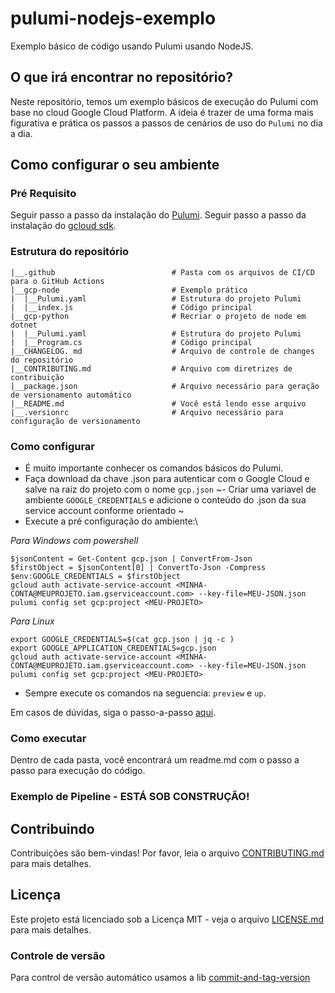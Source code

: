 # pulumi-nodejs-exemplo
Exemplo básico de código usando Pulumi usando NodeJS.

## O que irá encontrar no repositório?
Neste repositório, temos um exemplo básicos de execução do Pulumi com base no cloud Google Cloud Platform. A ideia é trazer de uma forma mais figurativa e prática os passos a passos de cenários de uso do `Pulumi` no dia a dia.

## Como configurar o seu ambiente

### Pré Requisito
Seguir passo a passo da instalação do [Pulumi](https://www.pulumi.com/docs/clouds/gcp/get-started/begin/).
Seguir passo a passo da instalação do [gcloud sdk](https://cloud.google.com/sdk/docs/install).

### Estrutura do repositório
```
|__.github                          # Pasta com os arquivos de CI/CD para o GitHub Actions
|__gcp-node                         # Exemplo prático 
|  |__Pulumi.yaml                   # Estrutura do projeto Pulumi
|  |__index.js                      # Código principal 
|__gcp-python                       # Recriar o projeto de node em dotnet
|  |__Pulumi.yaml                   # Estrutura do projeto Pulumi
|  |__Program.cs                    # Código principal 
|__CHANGELOG. md                    # Arquivo de controle de changes do repositório
|__CONTRIBUTING.md                  # Arquivo com diretrizes de contribuição
|__package.json                     # Arquivo necessário para geração de versionamento automático
|__README.md                        # Você está lendo esse arquivo
|__.versionrc                       # Arquivo necessário para configuração de versionamento
```

### Como configurar
- É muito importante conhecer os comandos básicos do Pulumi. 
- Faça download da chave .json para autenticar com o Google Cloud e salve na raiz do projeto com o nome `gcp.json`
~- Criar uma variavel de ambiente `GOOGLE_CREDENTIALS` e adicione o conteúdo do .json da sua service account conforme orientado ~
- Execute a pré configuração do ambiente:\

*Para Windows com powershell*
```
$jsonContent = Get-Content gcp.json | ConvertFrom-Json
$firstObject = $jsonContent[0] | ConvertTo-Json -Compress
$env:GOOGLE_CREDENTIALS = $firstObject
gcloud auth activate-service-account <MINHA-CONTA@MEUPROJETO.iam.gserviceaccount.com> --key-file=MEU-JSON.json
pulumi config set gcp:project <MEU-PROJETO>
```

*Para Linux*
```
export GOOGLE_CREDENTIALS=$(cat gcp.json | jq -c )
export GOOGLE_APPLICATION_CREDENTIALS=gcp.json
gcloud auth activate-service-account <MINHA-CONTA@MEUPROJETO.iam.gserviceaccount.com> --key-file=MEU-JSON.json
pulumi config set gcp:project <MEU-PROJETO>
```
- Sempre execute os comandos na seguencia: `preview` e `up`. 

Em casos de dúvidas, siga o passo-a-passo [aqui](https://www.pulumi.com/registry/packages/gcp/installation-configuration/).

### Como executar
Dentro de cada pasta, você encontrará um readme.md com o passo a passo para execução do código.

### Exemplo de Pipeline - ESTÁ SOB CONSTRUÇÃO!

## Contribuindo
Contribuições são bem-vindas! Por favor, leia o arquivo [CONTRIBUTING.md](CONTRIBUTING.md) para mais detalhes.

## Licença
Este projeto está licenciado sob a Licença MIT - veja o arquivo [LICENSE.md](LICENSE.md) para mais detalhes.

### Controle de versão
Para control de versão automático usamos a lib [commit-and-tag-version](https://github.com/absolute-version/commit-and-tag-version)